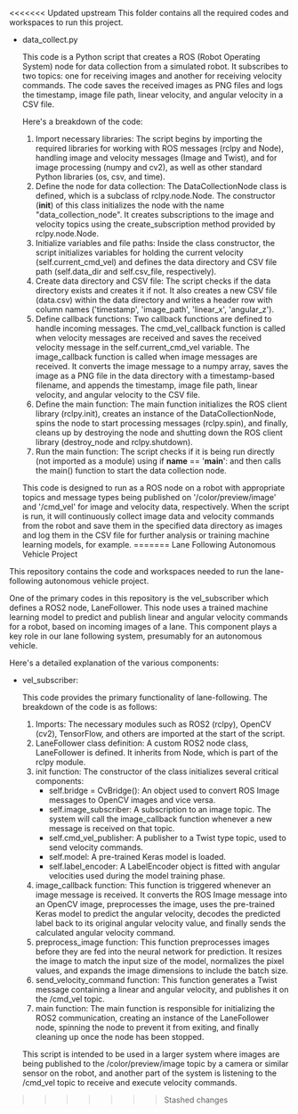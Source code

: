 <<<<<<< Updated upstream
This folder contains all the required codes and workspaces to run this project.

* data_collect.py


    This code is a Python script that creates a ROS (Robot Operating System) node for data collection from a simulated robot. It subscribes to two topics: one for receiving images and another for receiving velocity commands. The code saves the received images as PNG files and logs the timestamp, image file path, linear velocity, and angular velocity in a CSV file.

    Here's a breakdown of the code:

    1. Import necessary libraries: The script begins by importing the required libraries for working with ROS messages (rclpy and Node), handling image and velocity messages (Image and Twist), and for image processing (numpy and cv2), as well as other standard Python libraries (os, csv, and time).
    2. Define the node for data collection: The DataCollectionNode class is defined, which is a subclass of rclpy.node.Node. The constructor (__init__) of this class initializes the node with the name "data_collection_node". It creates subscriptions to the image and velocity topics using the create_subscription method provided by rclpy.node.Node.
    3. Initialize variables and file paths: Inside the class constructor, the script initializes variables for holding the current velocity (self.current_cmd_vel) and defines the data directory and CSV file path (self.data_dir and self.csv_file, respectively).
    4. Create data directory and CSV file: The script checks if the data directory exists and creates it if not. It also creates a new CSV file (data.csv) within the data directory and writes a header row with column names ('timestamp', 'image_path', 'linear_x', 'angular_z').
    5. Define callback functions: Two callback functions are defined to handle incoming messages. The cmd_vel_callback function is called when velocity messages are received and saves the received velocity message in the self.current_cmd_vel variable. The image_callback function is called when image messages are received. It converts the image message to a numpy array, saves the image as a PNG file in the data directory with a timestamp-based filename, and appends the timestamp, image file path, linear velocity, and angular velocity to the CSV file.
    6. Define the main function: The main function initializes the ROS client library (rclpy.init), creates an instance of the DataCollectionNode, spins the node to start processing messages (rclpy.spin), and finally, cleans up by destroying the node and shutting down the ROS client library (destroy_node and rclpy.shutdown).
    7. Run the main function: The script checks if it is being run directly (not imported as a module) using if __name__ == '__main__': and then calls the main() function to start the data collection node.
    
    This code is designed to run as a ROS node on a robot with appropriate topics and message types being published on '/color/preview/image' and '/cmd_vel' for image and velocity data, respectively. When the script is run, it will continuously collect image data and velocity commands from the robot and save them in the specified data directory as images and log them in the CSV file for further analysis or training machine learning models, for example.
=======
Lane Following Autonomous Vehicle Project

This repository contains the code and workspaces needed to run the lane-following autonomous vehicle project.

One of the primary codes in this repository is the vel_subscriber which defines a ROS2 node, LaneFollower. This node uses a trained machine learning model to predict and publish linear and angular velocity commands for a robot, based on incoming images of a lane. This component plays a key role in our lane following system, presumably for an autonomous vehicle.

Here's a detailed explanation of the various components:

* vel_subscriber:

    This code provides the primary functionality of lane-following. The breakdown of the code is as follows:
    
    1. Imports: The necessary modules such as ROS2 (rclpy), OpenCV (cv2), TensorFlow, and others are imported at the start of the script.
    2. LaneFollower class definition: A custom ROS2 node class, LaneFollower is defined. It inherits from Node, which is part of the rclpy module.
    3. init function: The constructor of the class initializes several critical components:
        * self.bridge = CvBridge(): An object used to convert ROS Image messages to OpenCV images and vice versa.
        * self.image_subscriber: A subscription to an image topic. The system will call the image_callback function whenever a new message is received on that topic.
        * self.cmd_vel_publisher: A publisher to a Twist type topic, used to send velocity commands.
        * self.model: A pre-trained Keras model is loaded.
        * self.label_encoder: A LabelEncoder object is fitted with angular velocities used during the model training phase.
    4. image_callback function: This function is triggered whenever an image message is received. It converts the ROS Image message into an OpenCV image, preprocesses the image, uses the pre-trained Keras model to predict the angular velocity, decodes the predicted label back to its original angular velocity value, and finally sends the calculated angular velocity command.
    5. preprocess_image function: This function preprocesses images before they are fed into the neural network for prediction. It resizes the image to match the input size of the model, normalizes the pixel values, and expands the image dimensions to include the batch size.
    6. send_velocity_command function: This function generates a Twist message containing a linear and angular velocity, and publishes it on the /cmd_vel topic.
    7. main function: The main function is responsible for initializing the ROS2 communication, creating an instance of the LaneFollower node, spinning the node to prevent it from exiting, and finally cleaning up once the node has been stopped.

    This script is intended to be used in a larger system where images are being published to the /color/preview/image topic by a camera or similar sensor on the robot, and another part of the system is listening to the /cmd_vel topic to receive and execute velocity commands.
>>>>>>> Stashed changes
